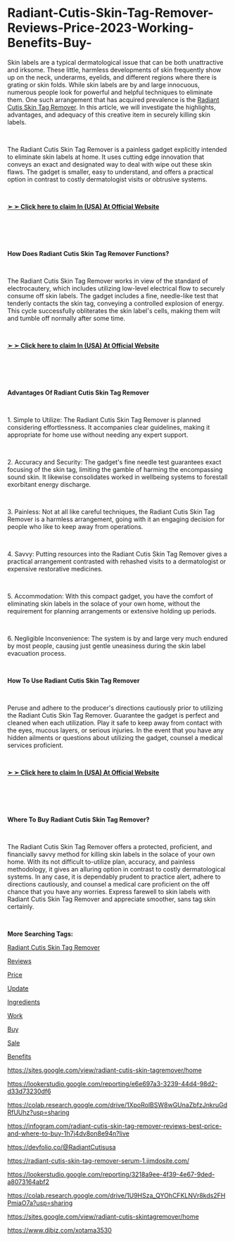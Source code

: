 # Radiant-Cutis-Skin-Tag-Remover-Reviews-Price-2023-Working-Benefits-Buy-
<p>Skin labels are a typical dermatological issue that can be both unattractive and irksome. These little, harmless developments of skin frequently show up on the neck, underarms, eyelids, and different regions where there is grating or skin folds. While skin labels are by and large innocuous, numerous people look for powerful and helpful techniques to eliminate them. One such arrangement that has acquired prevalence is the&nbsp;<a href="https://radiant-cutis-skin-tag-remover-buy.webflow.io/">Radiant Cutis Skin Tag Remover</a>. In this article, we will investigate the highlights, advantages, and adequacy of this creative item in securely killing skin labels.</p>
<p>&nbsp;</p>
<p>The Radiant Cutis Skin Tag Remover is a painless gadget explicitly intended to eliminate skin labels at home. It uses cutting edge innovation that conveys an exact and designated way to deal with wipe out these skin flaws. The gadget is smaller, easy to understand, and offers a practical option in contrast to costly dermatologist visits or obtrusive systems.</p>
<p>&nbsp;</p>
<p><strong><a href="https://fitbreathing.com/recommends/radiant-cutis-skin-tag-remover/">➢ ➢ Click here to claim In (USA) At Official Website</a></strong></p>
<p>&nbsp;</p>
<p><a href="https://fitbreathing.com/recommends/radiant-cutis-skin-tag-remover/"><img src="https://s3.amazonaws.com/8silo.penzu.com/photos/12276215/big/Radiant_Cutis_Skin_Tag_Remover.png?1686938202" alt="" border="0" /></a></p>
<p>&nbsp;</p>
<p><strong>How Does Radiant Cutis Skin Tag Remover Functions?</strong></p>
<p>&nbsp;</p>
<p>The Radiant Cutis Skin Tag Remover works in view of the standard of electrocautery, which includes utilizing low-level electrical flow to securely consume off skin labels. The gadget includes a fine, needle-like test that tenderly contacts the skin tag, conveying a controlled explosion of energy. This cycle successfully obliterates the skin label's cells, making them wilt and tumble off normally after some time.</p>
<p>&nbsp;</p>
<p><a href="https://fitbreathing.com/recommends/radiant-cutis-skin-tag-remover/"><strong>➢ ➢ Click here to claim In (USA) At Official Website</strong></a></p>
<p>&nbsp;</p>
<p><a href="https://fitbreathing.com/recommends/radiant-cutis-skin-tag-remover/"><img src="https://s3.amazonaws.com/1silo.penzu.com/photos/12276216/big/Radiant_Cutis_Skin_Tag_Remover-.png?1686938217" alt="" border="0" /></a></p>
<p>&nbsp;</p>
<p><strong>Advantages Of Radiant Cutis Skin Tag Remover</strong></p>
<p>&nbsp;</p>
<p>1. Simple to Utilize: The Radiant Cutis Skin Tag Remover is planned considering effortlessness. It accompanies clear guidelines, making it appropriate for home use without needing any expert support.</p>
<p>&nbsp;</p>
<p>2. Accuracy and Security: The gadget's fine needle test guarantees exact focusing of the skin tag, limiting the gamble of harming the encompassing sound skin. It likewise consolidates worked in wellbeing systems to forestall exorbitant energy discharge.</p>
<p>&nbsp;</p>
<p>3. Painless: Not at all like careful techniques, the Radiant Cutis Skin Tag Remover is a harmless arrangement, going with it an engaging decision for people who like to keep away from operations.</p>
<p>&nbsp;</p>
<p>4. Savvy: Putting resources into the Radiant Cutis Skin Tag Remover gives a practical arrangement contrasted with rehashed visits to a dermatologist or expensive restorative medicines.</p>
<p>&nbsp;</p>
<p>5. Accommodation: With this compact gadget, you have the comfort of eliminating skin labels in the solace of your own home, without the requirement for planning arrangements or extensive holding up periods.</p>
<p>&nbsp;</p>
<p>6. Negligible Inconvenience: The system is by and large very much endured by most people, causing just gentle uneasiness during the skin label evacuation process.</p>
<p>&nbsp;</p>
<p><strong>How To Use Radiant Cutis Skin Tag Remover</strong></p>
<p>&nbsp;</p>
<p>Peruse and adhere to the producer's directions cautiously prior to utilizing the Radiant Cutis Skin Tag Remover. Guarantee the gadget is perfect and cleaned when each utilization. Play it safe to keep away from contact with the eyes, mucous layers, or serious injuries. In the event that you have any hidden ailments or questions about utilizing the gadget, counsel a medical services proficient.</p>
<p>&nbsp;</p>
<p><a href="https://fitbreathing.com/recommends/radiant-cutis-skin-tag-remover/"><strong>➢ ➢ Click here to claim In (USA) At Official Website</strong></a></p>
<p>&nbsp;</p>
<p><a href="https://fitbreathing.com/recommends/radiant-cutis-skin-tag-remover/"><img src="https://s3.amazonaws.com/2silo.penzu.com/photos/12276217/big/Radiant_Cutis_Skin_Tag_Remover1.png?1686938230" alt="" border="0" /></a></p>
<p>&nbsp;</p>
<p><strong>Where To Buy Radiant Cutis Skin Tag Remover?</strong></p>
<p>&nbsp;</p>
<p>The Radiant Cutis Skin Tag Remover offers a protected, proficient, and financially savvy method for killing skin labels in the solace of your own home. With its not difficult to-utilize plan, accuracy, and painless methodology, it gives an alluring option in contrast to costly dermatological systems. In any case, it is dependably prudent to practice alert, adhere to directions cautiously, and counsel a medical care proficient on the off chance that you have any worries. Express farewell to skin labels with Radiant Cutis Skin Tag Remover and appreciate smoother, sans tag skin certainly.</p>
<p>&nbsp;</p>
<p><strong>More Searching Tags:</strong></p>
<p><a href="https://fitbreathing.com/radiant-cutis-skin-tag-remover/">Radiant Cutis Skin Tag Remover</a></p>
<p><a href="https://www.sympla.com.br/produtor/radiantcutisskintagremoverwork">Reviews</a></p>
<p><a href="https://radiant-cutis-skin-tag-remover-work.company.site/">Price</a></p>
<p><a href="https://radiant-cutis-skin-tag-remover-cost.webflow.io/">Update</a></p>
<p><a href="https://radiant-cutis-skin-tag-remover-work.webflow.io/">Ingredients</a></p>
<p><a href="https://radiant-cutis-skin-tag-remover-price.webflow.io/">Work</a></p>
<p><a href="https://www.yepdesk.com/radiant-cutis-for-remove-moles-warts-&amp;-skin-tags">Buy</a></p>
<p><a href="https://www.yepdesk.com/radiant-cutis-skin-tag-remover-reviews-best-price-&amp;-where-to-buy-">Sale</a></p>
<p><a href="https://infogram.com/radiant-cutis-for-remove-moles-warts-and-skin-tags-1h7g6k03m3lvo2o?live">Benefits</a></p>
<p><a href="https://sites.google.com/view/radiant-cutis-skin-tagremover/home">https://sites.google.com/view/radiant-cutis-skin-tagremover/home</a></p>
<p><a href="https://lookerstudio.google.com/reporting/e6e697a3-3239-44d4-98d2-d33d73230df6">https://lookerstudio.google.com/reporting/e6e697a3-3239-44d4-98d2-d33d73230df6</a></p>
<p><a href="https://colab.research.google.com/drive/1XpoRolBSW8wGUnaZbfzJnkruGdRfUUhz?usp=sharing">https://colab.research.google.com/drive/1XpoRolBSW8wGUnaZbfzJnkruGdRfUUhz?usp=sharing</a></p>
<p><a href="https://infogram.com/radiant-cutis-skin-tag-remover-reviews-best-price-and-where-to-buy-1h7j4dv8on8e94n?live">https://infogram.com/radiant-cutis-skin-tag-remover-reviews-best-price-and-where-to-buy-1h7j4dv8on8e94n?live</a></p>
<p><a href="https://devfolio.co/@RadiantCutisusa">https://devfolio.co/@RadiantCutisusa</a></p>
<p><a href="https://radiant-cutis-skin-tag-remover-serum-1.jimdosite.com/">https://radiant-cutis-skin-tag-remover-serum-1.jimdosite.com/</a></p>
<p><a href="https://lookerstudio.google.com/reporting/3218a9ee-4f39-4e67-9ded-a8073164abf2">https://lookerstudio.google.com/reporting/3218a9ee-4f39-4e67-9ded-a8073164abf2</a></p>
<p><a href="https://colab.research.google.com/drive/1U9HSza_QYOhCFKLNVr8kds2FHPmiaO7a?usp=sharing">https://colab.research.google.com/drive/1U9HSza_QYOhCFKLNVr8kds2FHPmiaO7a?usp=sharing</a></p>
<p><a href="https://sites.google.com/view/radiant-cutis-skintagremover/home">https://sites.google.com/view/radiant-cutis-skintagremover/home</a></p>
<p><a href="https://www.dibiz.com/xotama3530">https://www.dibiz.com/xotama3530</a></p>
